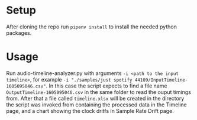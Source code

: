 # Setup #

After cloning the repo run `pipenv install` to install the needed python packages.

# Usage #

Run audio-timeline-analyzer.py with arguments `-i <path to the input timeline>`, for example `-i "./samples/just spotify 44109/InputTimeline-1605095046.csv"`. In this case the 
script expects to find a file name `OutputTimeline-1605095046.csv` in the same folder to read the ouput timings from. After that a file called `timeline.xlsx` will be created
in the directory the script was invoked from containing the processed data in the Timeline page, and a chart showing the clock dritfs in Sample Rate Drift page.
